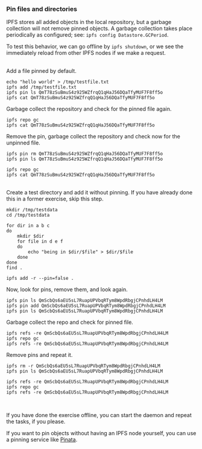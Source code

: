 ### Pin files and directories

IPFS stores all added objects in the local repository, but a garbage collection will not remove pinned objects.
A garbage collection takes place periodically as configured; see: ```ipfs config Datastore.GCPeriod```. 

To test this behavior, we can go offline by ```ipfs shutdown```, or we see the immediately reload from other IPFS nodes if we make a request.

<br>
Add a file pinned by default.

```
echo "hello world" > /tmp/testfile.txt
ipfs add /tmp/testfile.txt
ipfs pin ls QmT78zSuBmuS4z925WZfrqQ1qHaJ56DQaTfyMUF7F8ff5o
ipfs cat QmT78zSuBmuS4z925WZfrqQ1qHaJ56DQaTfyMUF7F8ff5o
```

Garbage collect the repository and check for the pinned file again.

```
ipfs repo gc
ipfs cat QmT78zSuBmuS4z925WZfrqQ1qHaJ56DQaTfyMUF7F8ff5o
```

Remove the pin, garbage collect the repository and check now for the unpinned file.

```
ipfs pin rm QmT78zSuBmuS4z925WZfrqQ1qHaJ56DQaTfyMUF7F8ff5o
ipfs pin ls QmT78zSuBmuS4z925WZfrqQ1qHaJ56DQaTfyMUF7F8ff5o

ipfs repo gc
ipfs cat QmT78zSuBmuS4z925WZfrqQ1qHaJ56DQaTfyMUF7F8ff5o
```

<br>
Create a test directory and add it without pinning.
If you have already done this in a former exercise, skip this step.

```
mkdir /tmp/testdata
cd /tmp/testdata

for dir in a b c
do
    mkdir $dir
    for file in d e f
    do
        echo "being in $dir/$file" > $dir/$file
    done
done
find .

ipfs add -r --pin=false .
```

Now, look for pins, remove them, and look again.

```
ipfs pin ls QmScbQs6aEU5sL7RuapUPVbqRTym8WpdRbgjCPnhdLH4LM
ipfs pin add QmScbQs6aEU5sL7RuapUPVbqRTym8WpdRbgjCPnhdLH4LM
ipfs pin ls QmScbQs6aEU5sL7RuapUPVbqRTym8WpdRbgjCPnhdLH4LM
```

Garbage collect the repo and check for pinned file.

```
ipfs refs -re QmScbQs6aEU5sL7RuapUPVbqRTym8WpdRbgjCPnhdLH4LM
ipfs repo gc
ipfs refs -re QmScbQs6aEU5sL7RuapUPVbqRTym8WpdRbgjCPnhdLH4LM
```

Remove pins and repeat it.

```
ipfs rm -r QmScbQs6aEU5sL7RuapUPVbqRTym8WpdRbgjCPnhdLH4LM
ipfs pin ls QmScbQs6aEU5sL7RuapUPVbqRTym8WpdRbgjCPnhdLH4LM

ipfs refs -re QmScbQs6aEU5sL7RuapUPVbqRTym8WpdRbgjCPnhdLH4LM
ipfs repo gc
ipfs refs -re QmScbQs6aEU5sL7RuapUPVbqRTym8WpdRbgjCPnhdLH4LM
```

<br>

If you have done the exercise offline, you can start the daemon and repeat the tasks, if you please.

If you want to pin objects without having an IPFS node yourself, you can use a pinning service like [Pinata](https://pinata.cloud/).
